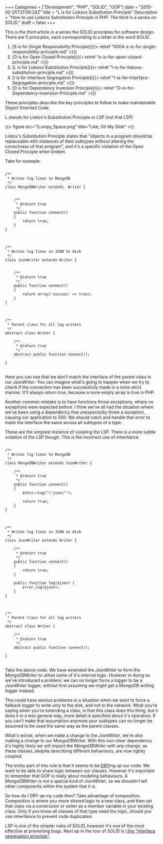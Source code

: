 +++
Categories = ["Development", "PHP", "SOLID", "OOP"]
date = "2015-02-25T21:06:24Z"
title = "L is for Liskovs Substitution Principle"
Description = "How to use Liskovs Substitution Principle in PHP. The third in a series on SOLID."
draft = false
+++

This is the third article in a series the SOLID principles for software design. There are 5 principles, each corresponding to a letter in the word SOLID.

1.  [S is for Single Responsibility Principle]({{< relref "0004-s-is-for-single-responsibility-principle.md" >}})
2.  [O is for Open Closed Principle]({{< relref "o-is-for-open-closed-principle.md" >}})
3.  [L is for Liskovs Substitution Principle]({{< relref "l-is-for-liskovs-substitution-principle.md" >}})
4.  [I is for Interface Segregation Principle]({{< relref "I-is-for-Interface-Segregation-principle.md" >}})
5.  [D is for Dependency Inversion Principle]({{< relref "D-is-for-Dependency-Inversion-Principle.md" >}})

These principles describe the key principles to follow to make maintainable Object Oriented Code.

L stands for Liskov's Substitution Principle or LSP (not that LSP)

{{< figure src="/Lumpy_Space.png" title="Like, Oh My Glob" >}}

Liskov's Substitution Principle states that "objects in a program should be replaceable with instances of their subtypes without altering the correctness of that program", and it's a specific violation of the Open Closed Principle when broken.

Take for example:

<pre class="code">
<code class="php">
/**
 * Writes log lines to MongoDB
 */
class MongoDBWriter extends  Writer {


    /**
     * @return true
     */
    public function connect()
    {
        return true;
    }
}
</code>
</pre>

<pre class="code">
<code class="php">
/**
 * Writes log lines in JSON to disk
 */
class JsonWriter extends Writer {


    /**
     * @return true
     */
    public function connect()
    {
        return array('success' => true);
    }
}
</code>
</pre>

<pre class="code">
<code class="php">
/**
 * Parent class for all log writers
 */
abstract class Writer {

    /**
     * @return true
     */
    abstract public function connect();

}
</code>
</pre>

Here you can see that we don't match the interface of the parent class in our _JsonWriter_. You can imagine what's going to happen when we try to check if the connection has been successfully made in a none strict manner. It'll always return true, because a none empty array is true in PHP.

Another common mistake is to have functions throw exceptions, where no exceptions were expected before. I think we've all had the situation where we've been using a dependency that unexpectedly threw a exception, causing our application to 500. We should catch and handle that error to make the interface the same across all subtypes of a type.

These are the simplest instance of violating the LSP. There is a more subtle violation of the LSP though. This is the incorrect use of inheritance.

<pre class="code">
<code class="php">
/**
 * Writes log lines to MongoDB
 */
class MongoDBWriter extends JsonWriter {

    /**
     * @return true
     */
    public function connect()
    {
        $this->log("\"json\"");

        return true;
    }
}
</code>
</pre>

<pre class="code">
<code class="php">
/**
 * Writes log lines in JSON to disk
 */
class JsonWriter extends Writer {

    /**
     * @return true
     */
    public function connect()
    {
        return true;
    }

    public function log($json) {
        error_log($json);
    }
}
</code>
</pre>

<pre class="code">
<code class="php">
/**
 * Parent class for all log writers
 */
abstract class Writer {

    /**
     * @return true
     */
    abstract public function connect();

}
</code>
</pre>

Take the above code. We have extended the _JsonWriter_ to form the _MongoDBWriter_ to utilise some of it's internal logic. However in doing so we've introduced a problem: we can no longer force a logger to be a _JsonWriter_ logger, without first assuming we might get a MongoDB writing logger instead.

This could have serious problems in a situation when we want to force a fallback logger to write only to the disk, and not to the network. What you're saying when you're extending a class, is that this class does this thing, but it does it in a less general way, more detail is specified about it's operation. If you can't make that assumption anymore your subtypes can no longer be assumed to be used the same way as the parent classes.

What's worse, when we make a change to the _JsonWriter_, we're also making a change to our MongoDBWriter. With this non-clear dependency it's highly likely we will impact the _MongoDBWriter_ with any change, as these classes, despite describing different behaviours, are now tightly coupled.

The tricky part of this rule is that it seems to be [DRY](http://en.wikipedia.org/wiki/Don%27t_repeat_yourself)ing up our code. We want to be able to share logic between our classes. However it's important to remember that OOP is really about modeling behaviours. A _MongoDBWriter_ is not a special kind of _JsonWriter_, so we shouldn't tell other components within the system that it is.

So how do I DRY up my code then? Take advantage of composition. Composition is where you move shared logic to a new class, and then set that class via a constructor or setter as a member variable in your existing class. Only if you know all classes of that type need the logic, should you use inheritance to prevent code duplication.

LSP is one of the simpler rules of SOLID, however it's one of the most effective at preventing bugs. Next up in the tour of SOLID is [I the "Interface segregation principle"](/post/I-is-for-Interface-Segregation-principle).
